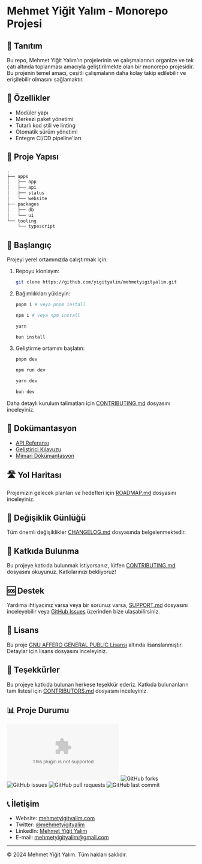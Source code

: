 # Mehmet Yiğit Yalım - Monorepo Projesi

## 📌 Tanıtım

Bu repo, Mehmet Yiğit Yalım'ın projelerinin ve çalışmalarının organize ve tek çatı altında toplanması amacıyla geliştirilmekte olan bir monorepo projesidir. Bu projenin temel amacı, çeşitli çalışmaların daha kolay takip edilebilir ve erişilebilir olmasını sağlamaktır.

## 🌟 Özellikler

- Modüler yapı
- Merkezi paket yönetimi
- Tutarlı kod stili ve linting
- Otomatik sürüm yönetimi
- Entegre CI/CD pipeline'ları

## 📁 Proje Yapısı

```markdown
.
├── apps
│   ├── app
│   ├── api
│   ├── status
│   └── website
├── packages
│   ├── db
│   └── ui
└── tooling
    └── typescript
```

## 🚀 Başlangıç

Projeyi yerel ortamınızda çalıştırmak için:

1. Repoyu klonlayın:

    ```bash
    git clone https://github.com/yigityalim/mehmetyigityalim.git
    ```

2. Bağımlılıkları yükleyin:

    ```bash
    pnpm i # veya pnpm install

    npm i # veya npm install

    yarn

    bun install
    ```

3. Geliştirme ortamını başlatın:

    ```bash
    pnpm dev

    npm run dev

    yarn dev

    bun dev
    ```

Daha detaylı kurulum talimatları için [CONTRIBUTING.md](./CONTRIBUTING.md) dosyasını inceleyiniz.

## 📘 Dokümantasyon

- [API Referansı](./docs/api-reference.md)
- [Geliştirici Kılavuzu](./docs/developer-guide.md)
- [Mimari Dökümantasyon](./docs/architecture.md)

## 🛣 Yol Haritası

Projemizin gelecek planları ve hedefleri için [ROADMAP.md](./ROADMAP.md) dosyasını inceleyiniz.

## 📜 Değişiklik Günlüğü

Tüm önemli değişiklikler [CHANGELOG.md](./CHANGELOG.md) dosyasında belgelenmektedir.

## 🤝 Katkıda Bulunma

Bu projeye katkıda bulunmak istiyorsanız, lütfen [CONTRIBUTING.md](./CONTRIBUTING.md) dosyasını okuyunuz. Katkılarınızı bekliyoruz!

## 🆘 Destek

Yardıma ihtiyacınız varsa veya bir sorunuz varsa, [SUPPORT.md](./SUPPORT.md) dosyasını inceleyebilir veya [GitHub Issues](https://github.com/yigityalim/mehmetyigityalim/issues) üzerinden bize ulaşabilirsiniz.

## 📄 Lisans

Bu proje [GNU AFFERO GENERAL PUBLIC Lisansı](./LICENSE.md) altında lisanslanmıştır. Detaylar için lisans dosyasını inceleyiniz.

## 🙏 Teşekkürler

Bu projeye katkıda bulunan herkese teşekkür ederiz. Katkıda bulunanların tam listesi için [CONTRIBUTORS.md](./CONTRIBUTORS.md) dosyasını inceleyiniz.

## 📊 Proje Durumu

![GitHub stars](https://img.shields.io/github/stars/yigityalim/mehmetyigityalim.com?style=social)
![GitHub forks](https://img.shields.io/github/forks/yigityalim/mehmetyigityalim?style=social)
![GitHub issues](https://img.shields.io/github/issues/yigityalim/mehmetyigityalim)
![GitHub pull requests](https://img.shields.io/github/issues-pr/yigityalim/mehmetyigityalim)
![GitHub last commit](https://img.shields.io/github/last-commit/yigityalim/mehmetyigityalim)

## 📞 İletişim

- Website: [mehmetyigityalim.com](https://mehmetyigityalim.com)
- Twitter: [@mehmetyigityalim](https://twitter.com/yigityalim)
- LinkedIn: [Mehmet Yiğit Yalım](https://www.linkedin.com/in/mehmetyigityalim/)
- E-mail: [mehmetyigityalim@gmail.com](mailto:mehmetyigityalim@gmail.com)

---

© 2024 Mehmet Yiğit Yalım. Tüm hakları saklıdır.
